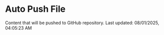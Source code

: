 # Auto Push File

Content that will be pushed to GitHub repository.
Last updated: 08/01/2025, 04:05:23 AM